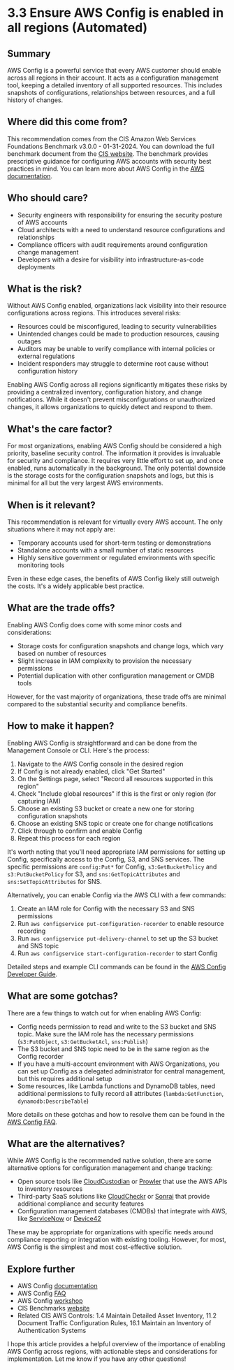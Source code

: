 # 3.3 Ensure AWS Config is enabled in all regions (Automated)

## Summary

AWS Config is a powerful service that every AWS customer should enable across all regions in their account. It acts as a configuration management tool, keeping a detailed inventory of all supported resources. This includes snapshots of configurations, relationships between resources, and a full history of changes.

## Where did this come from?

This recommendation comes from the CIS Amazon Web Services Foundations Benchmark v3.0.0 - 01-31-2024. You can download the full benchmark document from the [CIS website](https://downloads.cisecurity.org/#/). The benchmark provides prescriptive guidance for configuring AWS accounts with security best practices in mind. You can learn more about AWS Config in the [AWS documentation](https://docs.aws.amazon.com/config/latest/developerguide/WhatIsConfig.html).

## Who should care? 

* Security engineers with responsibility for ensuring the security posture of AWS accounts
* Cloud architects with a need to understand resource configurations and relationships
* Compliance officers with audit requirements around configuration change management
* Developers with a desire for visibility into infrastructure-as-code deployments

## What is the risk?  

Without AWS Config enabled, organizations lack visibility into their resource configurations across regions. This introduces several risks:

* Resources could be misconfigured, leading to security vulnerabilities 
* Unintended changes could be made to production resources, causing outages
* Auditors may be unable to verify compliance with internal policies or external regulations
* Incident responders may struggle to determine root cause without configuration history

Enabling AWS Config across all regions significantly mitigates these risks by providing a centralized inventory, configuration history, and change notifications. While it doesn't prevent misconfigurations or unauthorized changes, it allows organizations to quickly detect and respond to them.

## What's the care factor?

For most organizations, enabling AWS Config should be considered a high priority, baseline security control. The information it provides is invaluable for security and compliance. It requires very little effort to set up, and once enabled, runs automatically in the background. The only potential downside is the storage costs for the configuration snapshots and logs, but this is minimal for all but the very largest AWS environments.

## When is it relevant?

This recommendation is relevant for virtually every AWS account. The only situations where it may not apply are:

* Temporary accounts used for short-term testing or demonstrations
* Standalone accounts with a small number of static resources
* Highly sensitive government or regulated environments with specific monitoring tools

Even in these edge cases, the benefits of AWS Config likely still outweigh the costs. It's a widely applicable best practice.

## What are the trade offs?

Enabling AWS Config does come with some minor costs and considerations:

* Storage costs for configuration snapshots and change logs, which vary based on number of resources
* Slight increase in IAM complexity to provision the necessary permissions 
* Potential duplication with other configuration management or CMDB tools

However, for the vast majority of organizations, these trade offs are minimal compared to the substantial security and compliance benefits.

## How to make it happen?

Enabling AWS Config is straightforward and can be done from the Management Console or CLI. Here's the process:

1. Navigate to the AWS Config console in the desired region
2. If Config is not already enabled, click "Get Started"
3. On the Settings page, select "Record all resources supported in this region"
4. Check "Include global resources" if this is the first or only region (for capturing IAM)
5. Choose an existing S3 bucket or create a new one for storing configuration snapshots
6. Choose an existing SNS topic or create one for change notifications
7. Click through to confirm and enable Config
8. Repeat this process for each region

It's worth noting that you'll need appropriate IAM permissions for setting up Config, specifically access to the Config, S3, and SNS services. The specific permissions are `config:Put*` for Config, `s3:GetBucketPolicy` and `s3:PutBucketPolicy` for S3, and `sns:GetTopicAttributes` and `sns:SetTopicAttributes` for SNS.

Alternatively, you can enable Config via the AWS CLI with a few commands:

1. Create an IAM role for Config with the necessary S3 and SNS permissions 
2. Run `aws configservice put-configuration-recorder` to enable resource recording
3. Run `aws configservice put-delivery-channel` to set up the S3 bucket and SNS topic
4. Run `aws configservice start-configuration-recorder` to start Config

Detailed steps and example CLI commands can be found in the [AWS Config Developer Guide](https://docs.aws.amazon.com/config/latest/developerguide/gs-cli-subscribe.html).

## What are some gotchas?

There are a few things to watch out for when enabling AWS Config:

* Config needs permission to read and write to the S3 bucket and SNS topic. Make sure the IAM role has the necessary permissions (`s3:PutObject`, `s3:GetBucketAcl`, `sns:Publish`)
* The S3 bucket and SNS topic need to be in the same region as the Config recorder
* If you have a multi-account environment with AWS Organizations, you can set up Config as a delegated administrator for central management, but this requires additional setup
* Some resources, like Lambda functions and DynamoDB tables, need additional permissions to fully record all attributes (`lambda:GetFunction`, `dynamodb:DescribeTable`)

More details on these gotchas and how to resolve them can be found in the [AWS Config FAQ](https://aws.amazon.com/config/faq/).

## What are the alternatives?

While AWS Config is the recommended native solution, there are some alternative options for configuration management and change tracking:

* Open source tools like [CloudCustodian](https://cloudcustodian.io/) or [Prowler](https://github.com/prowler-cloud/prowler) that use the AWS APIs to inventory resources
* Third-party SaaS solutions like [CloudCheckr](https://cloudcheckr.com/) or [Sonrai](https://sonraisecurity.com/) that provide additional compliance and security features
* Configuration management databases (CMDBs) that integrate with AWS, like [ServiceNow](https://www.servicenow.com/products/it-operations-management.html) or [Device42](https://www.device42.com/)

These may be appropriate for organizations with specific needs around compliance reporting or integration with existing tooling. However, for most, AWS Config is the simplest and most cost-effective solution.

## Explore further

* AWS Config [documentation](https://docs.aws.amazon.com/config/latest/developerguide/WhatIsConfig.html) 
* AWS Config [FAQ](https://aws.amazon.com/config/faq/)
* AWS Config [workshop](https://mng.workshop.aws/config.html)
* CIS Benchmarks [website](https://www.cisecurity.org/cis-benchmarks/)
* Related CIS AWS Controls: 1.4 Maintain Detailed Asset Inventory, 11.2 Document Traffic Configuration Rules, 16.1 Maintain an Inventory of Authentication Systems

I hope this article provides a helpful overview of the importance of enabling AWS Config across regions, with actionable steps and considerations for implementation. Let me know if you have any other questions!